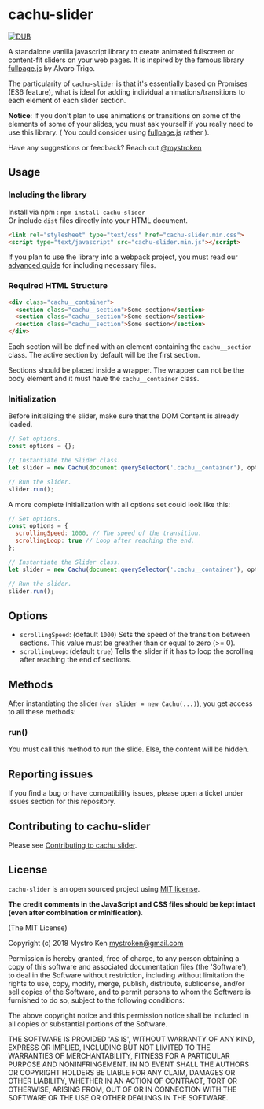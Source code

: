 # cachu-slider

[![DUB](https://img.shields.io/dub/l/vibe-d.svg?style=for-the-badge)](http://opensource.org/licenses/MIT)

A standalone vanilla javascript library to create animated fullscreen or content-fit sliders on your web pages. It is inspired by the famous library [fullpage.js](https://github.com/alvarotrigo/fullpage.js/) by Alvaro Trigo.
<p>
The particularity of <code>cachu-slider</code> is that it's essentially based on Promises (ES6 feature), what is ideal for adding individual animations/transitions to each element of each slider section.
</p>

<p>
<b>Notice</b>: If you don't plan to use animations or transitions on some of the elements of some of your slides, you must ask yourself if you really need to use this library. ( You could consider using <a href="https://github.com/alvarotrigo/fullpage.js/">fullpage.js</a> rather ).
</p>

Have any suggestions or feedback? Reach out [@mystroken](https://twitter.com/mystroken/)

## Usage
### Including the library
Install via npm  : ```npm install cachu-slider``` <br>
Or include ```dist``` files directly into your HTML document.
```html
<link rel="stylesheet" type="text/css" href="cachu-slider.min.css">
<script type="text/javascript" src="cachu-slider.min.js"></script>
```
If you plan to use the library into a webpack project, you must read our [advanced guide](https://github.com/mystroken/cachu-slider/wiki/Include-cachu-slider-to-your-project) for including necessary files.

### Required HTML Structure

```html
<div class="cachu__container">
  <section class="cachu__section">Some section</section>
  <section class="cachu__section">Some section</section>
  <section class="cachu__section">Some section</section>
</div>
```
Each section will be defined with an element containing the ```cachu__section``` class. The active section by default will be the first section.

Sections should be placed inside a wrapper. The wrapper can not be the body element and it must have the ```cachu__container``` class.


### Initialization
Before initializing the slider, make sure that the DOM Content is already loaded.
```javascript
// Set options.
const options = {};

// Instantiate the Slider class.
let slider = new Cachu(document.querySelector('.cachu__container'), options);

// Run the slider.
slider.run();
```
A more complete initialization with all options set could look like this:
```javascript
// Set options.
const options = {
  scrollingSpeed: 1000, // The speed of the transition.
  scrollingLoop: true // Loop after reaching the end.
};

// Instantiate the Slider class.
let slider = new Cachu(document.querySelector('.cachu__container'), options);

// Run the slider.
slider.run();
```

## Options
- ```scrollingSpeed```: (default ```1000```) Sets the speed of the transition between sections. This value must be greather than or equal to zero (>= 0).
- ```scrollingLoop```: (default ```true```) Tells the slider if it has to loop the scrolling after reaching the end of sections.
## Methods
After instantiating the slider (```var slider = new Cachu(...)```), you get access to all these methods:
### run()
You must call this method to run the slide. Else, the content will be hidden.

## Reporting issues
If you find a bug or have compatibility issues, please open a ticket under issues section for this repository.

## Contributing to cachu-slider
Please see [Contributing to cachu slider](https://github.com/mystroken/cachu-slider/wiki/Contributing-to-cachu-slider).

## License
```cachu-slider``` is an open sourced project using [MIT license](http://opensource.org/licenses/MIT).

**The credit comments in the JavaScript and CSS files should be kept intact (even after combination or minification)**.

(The MIT License)

Copyright (c) 2018 Mystro Ken <mystroken@gmail.com>

Permission is hereby granted, free of charge, to any person obtaining a copy of this software and associated documentation files (the 'Software'), to deal in the Software without restriction, including without limitation the rights to use, copy, modify, merge, publish, distribute, sublicense, and/or sell copies of the Software, and to permit persons to whom the Software is furnished to do so, subject to the following conditions:

The above copyright notice and this permission notice shall be included in all copies or substantial portions of the Software.

THE SOFTWARE IS PROVIDED 'AS IS', WITHOUT WARRANTY OF ANY KIND, EXPRESS OR IMPLIED, INCLUDING BUT NOT LIMITED TO THE WARRANTIES OF MERCHANTABILITY, FITNESS FOR A PARTICULAR PURPOSE AND NONINFRINGEMENT. IN NO EVENT SHALL THE AUTHORS OR COPYRIGHT HOLDERS BE LIABLE FOR ANY CLAIM, DAMAGES OR OTHER LIABILITY, WHETHER IN AN ACTION OF CONTRACT, TORT OR OTHERWISE, ARISING FROM, OUT OF OR IN CONNECTION WITH THE SOFTWARE OR THE USE OR OTHER DEALINGS IN THE SOFTWARE.
